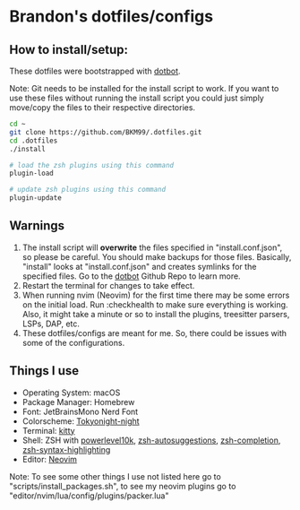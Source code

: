 # Brandon's dotfiles/configs

## How to install/setup:

These dotfiles were bootstrapped with [dotbot](https://github.com/anishathalye/dotbot).


Note: Git needs to be installed for the install script to work. If you want to use these files without running the install script you could just simply move/copy the files to their respective directories.

```bash
cd ~
git clone https://github.com/BKM99/.dotfiles.git
cd .dotfiles
./install
```

```bash
# load the zsh plugins using this command
plugin-load

# update zsh plugins using this command
plugin-update
```

## Warnings
1. The install script will **overwrite** the files specified in "install.conf.json", so please be careful. You should make backups for those files. Basically, "install" looks at "install.conf.json" and creates symlinks for the specified files. Go to the [dotbot](https://github.com/anishathalye/dotbot)  Github Repo to learn more.
2. Restart the terminal for changes to take effect.
3. When running nvim (Neovim) for the first time there may be some errors on the initial load. Run :checkhealth to make sure everything is working. Also, it might take a minute or so to install the plugins, treesitter parsers, LSPs, DAP, etc.
4. These dotfiles/configs are meant for me. So, there could be issues with some of the configurations.

## Things I use

- Operating System: macOS
- Package Manager: Homebrew
- Font: JetBrainsMono Nerd Font
- Colorscheme: [Tokyonight-night](https://github.com/folke/tokyonight.nvim#night)
- Terminal: [kitty](https://github.com/kovidgoyal/kitty)
- Shell: ZSH with [powerlevel10k](https://github.com/romkatv/powerlevel10k), [zsh-autosuggestions](https://github.com/zsh-users/zsh-autosuggestions), [zsh-completion](https://github.com/zsh-users/zsh-completions), [zsh-syntax-highlighting](https://github.com/zsh-users/zsh-syntax-highlighting)
- Editor: [Neovim](https://github.com/neovim/neovim)

Note: To see some other things I use not listed here go to "scripts/install_packages.sh", to see my neovim plugins go to "editor/nvim/lua/config/plugins/packer.lua"

